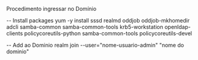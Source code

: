 Procedimento ingressar no Domínio

-- Install packages
yum -y install sssd realmd oddjob oddjob-mkhomedir adcli samba-common samba-common-tools krb5-workstation openldap-clients policycoreutils-python samba-common-tools policycoreutils-devel

-- Add ao Dominio
realm join --user="nome-usuario-admin" "nome do dominio"


